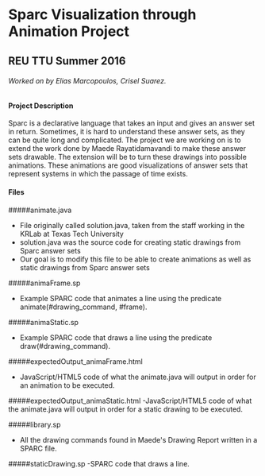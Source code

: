 # Sparc Visualization through Animation Project
## REU TTU Summer 2016
###### Worked on by Elias Marcopoulos, Crisel Suarez.

#### Project Description
Sparc is a declarative language that takes an input and gives an answer set in return. Sometimes, it is hard to understand these answer sets, as they can be quite long and complicated. The project we are working on is to extend the work done by Maede Rayatidamavandi to make these answer sets drawable. The extension will be to turn these drawings into possible animations. These animations are good visualizations of answer sets that represent systems in which the passage of time exists.

#### Files
#####animate.java
- File originally called solution.java, taken from the staff working in the KRLab at Texas Tech University
- solution.java was the source code for creating static drawings from Sparc answer sets
- Our goal is to modify this file to be able to create animations as well as static drawings from Sparc answer sets

#####animaFrame.sp
- Example SPARC code that animates a line using the predicate animate(#drawing_command, #frame).

#####animaStatic.sp
- Example SPARC code that draws a line using the predicate draw(#drawing_command).

#####expectedOutput_animaFrame.html
- JavaScript/HTML5 code of what the animate.java will output in order for an animation to be executed. 

#####expectedOutput_animaStatic.html
-JavaScript/HTML5 code of what the animate.java will output in order for a static drawing to be executed.

#####library.sp
- All the drawing commands found in Maede's Drawing Report written in a SPARC file.

#####staticDrawing.sp
-SPARC code that draws a line. 
